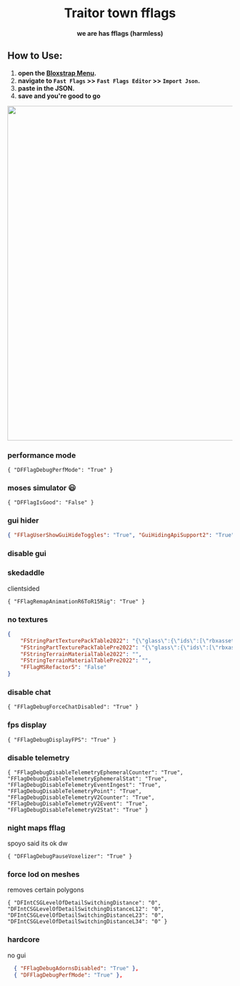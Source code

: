 <h1 align="center">Traitor town fflags</h1>
<h4 align="center">we are has fflags (harmless)</h1>

## How to Use:
1. **open the [Bloxstrap Menu](https://github.com/pizzaboxer/bloxstrap).**
2. **navigate to `Fast Flags` >> `Fast Flags Editor` >> `Import Json`.**
3. **paste in the JSON.**
4. **save and you're good to go**
<img src="/assets/tutorial.gif" width="750"/>

### performance mode
```
{ "DFFlagDebugPerfMode": "True" }
```

### moses simulator 😃
```
{ "DFFlagIsGood": "False" }
```

### gui hider
```json
{ "FFlagUserShowGuiHideToggles": "True", "GuiHidingApiSupport2": "True" }
```

### disable gui

### skedaddle
clientsided
```
{ "FFlagRemapAnimationR6ToR15Rig": "True" }
```

### no textures
```json
{
    "FStringPartTexturePackTable2022": "{\"glass\":{\"ids\":[\"rbxassetid://9873284556\",\"rbxassetid://9438453972\"],\"color\":[254,254,254,7]}}",
    "FStringPartTexturePackTablePre2022": "{\"glass\":{\"ids\":[\"rbxassetid://7547304948\",\"rbxassetid://7546645118\"],\"color\":[254,254,254,7]}}",
    "FStringTerrainMaterialTable2022": "",
    "FStringTerrainMaterialTablePre2022": "",
    "FFlagMSRefactor5": "False"
}
```

### disable chat
```
{ "FFlagDebugForceChatDisabled": "True" }
```

### fps display
```
{ "FFlagDebugDisplayFPS": "True" }
```

### disable telemetry
```
{ "FFlagDebugDisableTelemetryEphemeralCounter": "True", "FFlagDebugDisableTelemetryEphemeralStat": "True", "FFlagDebugDisableTelemetryEventIngest": "True", "FFlagDebugDisableTelemetryPoint": "True", "FFlagDebugDisableTelemetryV2Counter": "True", "FFlagDebugDisableTelemetryV2Event": "True", "FFlagDebugDisableTelemetryV2Stat": "True" }
```

### night maps fflag
spoyo said its ok dw
```
{ "DFFlagDebugPauseVoxelizer": "True" } 
```

### force lod on meshes
removes certain polygons
```
{ "DFIntCSGLevelOfDetailSwitchingDistance": "0", "DFIntCSGLevelOfDetailSwitchingDistanceL12": "0", "DFIntCSGLevelOfDetailSwitchingDistanceL23": "0", "DFIntCSGLevelOfDetailSwitchingDistanceL34": "0" }
```

### hardcore 
no gui
```json
  { "FFlagDebugAdornsDisabled": "True" },
  { "DFFlagDebugPerfMode": "True" },
```

